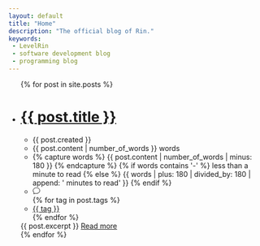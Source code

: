 ```yaml
---
layout: default
title: "Home"
description: "The official blog of Rin."
keywords:
 - LevelRin
 - software development blog
 - programming blog
---
```


<ul>
  {% for post in site.posts %}
    <li>
      <h1><a href="{{ post.url }}">{{ post.title }}</a></h1>
      <ul>
        <li>{{ post.created }}</li>
        <li>{{ post.content | number_of_words }} words</li>
        <li>
          {% capture words %}
            {{ post.content | number_of_words | minus: 180 }}
          {% endcapture %}
          {% if words contains '-' %}
            less than a minute to read
          {% else %}
            {{ words | plus: 180 | divided_by: 180 | append: ' minutes to read' }}
          {% endif %}
        </li>
        <li>
        <svg class="bi bi-chat" width="1em" height="1em" viewBox="0 0 16 16" fill="currentColor" xmlns="http://www.w3.org/2000/svg">
          <path fill-rule="evenodd" d="M2.678 11.894a1 1 0 0 1 .287.801 10.97 10.97 0 0 1-.398 2c1.395-.323 2.247-.697 2.634-.893a1 1 0 0 1 .71-.074A8.06 8.06 0 0 0 8 14c3.996 0 7-2.807 7-6 0-3.192-3.004-6-7-6S1 4.808 1 8c0 1.468.617 2.83 1.678 3.894zm-.493 3.905a21.682 21.682 0 0 1-.713.129c-.2.032-.352-.176-.273-.362a9.68 9.68 0 0 0 .244-.637l.003-.01c.248-.72.45-1.548.524-2.319C.743 11.37 0 9.76 0 8c0-3.866 3.582-7 8-7s8 3.134 8 7-3.582 7-8 7a9.06 9.06 0 0 1-2.347-.306c-.52.263-1.639.742-3.468 1.105z"/>
        </svg>
          <a href="{{ post.url | absolute_url }}#disqus_thread"></a>
        </li>
      </ul>
      <ul>
        {% for tag in post.tags %}
          <li>
            <a href="/tag/{{ tag }}">{{ tag }}</a>
          </li>
        {% endfor %}
      </ul>
      {{ post.excerpt }}
      <a href="{{ post.url }}">Read more</a>
    </li>
  {% endfor %}
</ul>

<script id="dsq-count-scr" src="//levelrin.disqus.com/count.js" async></script>
